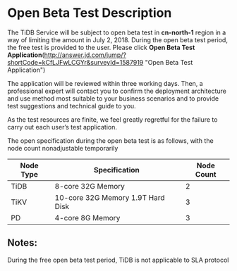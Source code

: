 # Open Beta Test Description

The TiDB Service will be subject to open beta test in **cn-north-1** region in a way of limiting the amount in July 2, 2018. During the open beta test period, the free test is provided to the user. Please click **Open Beta Test Application**(http://answer.jd.com/jump/?shortCode=kCfLJFwLCGYr&surveyId=1587919 "Open Beta Test Application")

The application will be reviewed within three working days. Then, a professional expert will contact you to confirm the deployment architecture and use method most suitable to your business scenarios and to provide test suggestions and technical guide to you.

As the test resources are finite, we feel greatly regretful for the failure to carry out each user’s test application.

The open specification during the open beta test is as follows, with the node count nonadjustable temporarily

|Node Type|Specification|Node Count|
|-|-|-|
|TiDB|8-core 32G Memory|2|
|TiKV|10-core 32G Memory 1.9T Hard Disk|3|
|PD|4-core 8G Memory|3|

## Notes:
During the free open beta test period, TiDB is not applicable to SLA protocol
